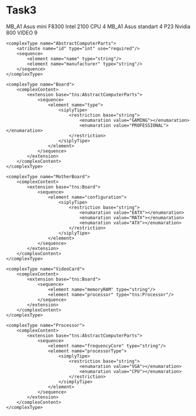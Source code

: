 # Task3

<?xml version="1.0" encoding="UTF-8"?>
<AbstarctComputerParts>
    <Boards>
        <MotherBoard id="1">
            <name>MB_A1</name>
            <manufacturer>Asus</manufacturer>
            <size>mini</size>
            <connectionInterfaces></connectionInterfaces>
            <Processor id="3">
                <name>F8300</name>
                <manufacturer>Intel</manufacturer>
                <frequencyCore>2100</frequencyCore>
                <processorType>CPU</processorType>
                <coresNumber>4</coresNumber>
            </Processor>
        </MotherBoard>
        <VideoCard id="2">
            <name>MB_A1</name>
            <manufacturer>Asus</manufacturer>
            <size>standart</size>
            <memoryRAM>4</memoryRAM>
            <Processor id="4">
                <name>P23</name>
                <manufacturer>Nvidia</manufacturer>
                <frequencyCore>800</frequencyCore>
                <processorType>VIDEO</processorType>
                <coresNumber>9</coresNumber>
            </Processor>
        </VideoCard>
    </Boards>
</AbstarctComputerParts>


<?xml version="1.0" encoding="UTF-8"?>
<schema>
    <element name="Devices">
        <complexType>
            <all>
                <elemnet name="motherBoard" type="tns:MotherBoard"
                         minOccurs="2"
                         maxOccurs="unbonded"/>
                <elemnet name="videoCard" type="tns:VideoCard"
                         minOccurs="2"
                         maxOccurs="unbonded"/>
            </all>
        </complexType>
    </element>

    <complexType name="AbstractComputerParts">
        <atribute name="id" type="int" use="required"/>
        <sequence>
            <element name="name" type="string"/>
            <element name="manufacturer" type="string"/>
        </sequence>
    </complexType>

    <complexType name="Board">
        <complexContent>
            <extension base="tns:AbstractComputerParts">
                <sequence>
                    <element name="type">
                        <siplyTipe>
                            <restriction base="string">
                                <enumaration value="GAMING"></enumaration>
                                <enumaration value="PROFESSIONAL"></enumaration>
                            </restriction>
                        </siplyTipe>
                    </element>
                </sequence>
            </extension>
        </complexContent>
    </complexType>

    <complexType name="MotherBoard">
        <complexContent>
            <extension base="tns:Board">
                <sequence>
                    <element name="configuration">
                        <siplyTipe>
                            <restriction base="string">
                                <enumaration value="EATX"></enumaration>
                                <enumaration value="MATX"></enumaration>
                                <enumaration value="ATX"></enumaration>
                            </restriction>
                        </siplyTipe>
                    </element>
                </sequence>
            </extension>
        </complexContent>
    </complexType>

    <complexType name="VideoCard">
        <complexContent>
            <extension base="tns:Board">
                <sequence>
                    <element name="memoryRAM" type="string"/>
                    <element name="processor" type="tns:Processor"/>
                </sequence>
            </extension>
        </complexContent>
    </complexType>

    <complexType name="Processor">
        <complexContent>
            <extension base="tns:AbstractComputerParts">
                <sequence>
                    <element name="frequencyCore" type="string"/>
                    <element name="processorType">
                        <simplyTipe>
                            <restriction base="string">
                                <enumaration value="VGA"></enumaration>
                                <enumaration value="CPU"></enumaration>
                            </restriction>
                        </simplyTipe>
                    </element>
                </sequence>
            </extension>
        </complexContent>
    </complexType>

</schema>
